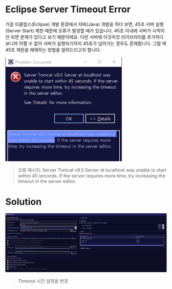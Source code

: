 # Eclipse Server Timeout Error
 가끔 이클립스(Eclipse) 개발 환경에서 자바(Java) 개발을 하다 보면, 45초 서버 실행(Server Start) 제한 때문에 오류가 발생할 때가 있습니다. 45초 이내에 서버가 시작이 안 되면 문제가 있다고 보기 때문이에요. 다만 서버에 이것저것 라이브러리를 추가하다 보니까 어쩔 수 없이 서버가 실행되기까지 45초가 넘어가는 경우도 존재합니다. 그럴 때 45초 제한을 해제하는 방법을 알려드리고자 합니다.

![](assets/2020-05-25-eclipse-server-timeout-error-c24a86c2.png)

> 오류 메시지: Server Tomcat v8.5 Server at localhost was unable to start within 45 seconds. If the server requires more time, try increasing the timeout in the server editor.


# Solution

![](assets/2020-05-25-eclipse-server-timeout-error-edad1391.png)

> Timeout 시간 설정을 변경
